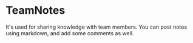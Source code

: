TeamNotes
=========

It's used for sharing knowledge with team members. You can post notes using markdown, and add some comments as well.
